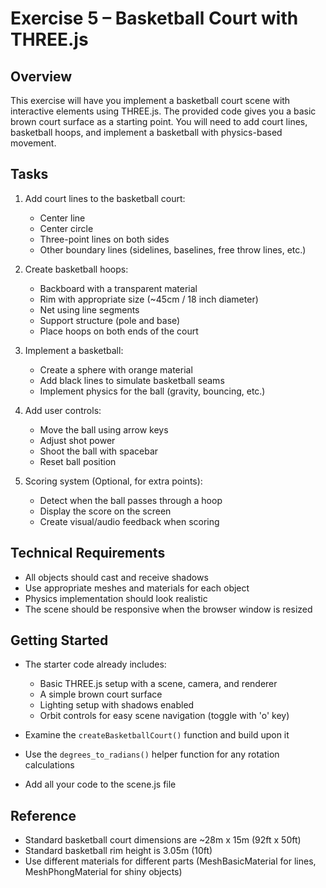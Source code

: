 # Exercise 5 – Basketball Court with THREE.js

## Overview
This exercise will have you implement a basketball court scene with interactive elements using THREE.js. The provided code gives you a basic brown court surface as a starting point. You will need to add court lines, basketball hoops, and implement a basketball with physics-based movement.

## Tasks
1. Add court lines to the basketball court:
   - Center line
   - Center circle
   - Three-point lines on both sides
   - Other boundary lines (sidelines, baselines, free throw lines, etc.)

2. Create basketball hoops:
   - Backboard with a transparent material
   - Rim with appropriate size (~45cm / 18 inch diameter)
   - Net using line segments
   - Support structure (pole and base)
   - Place hoops on both ends of the court

3. Implement a basketball:
   - Create a sphere with orange material
   - Add black lines to simulate basketball seams
   - Implement physics for the ball (gravity, bouncing, etc.)

4. Add user controls:
   - Move the ball using arrow keys
   - Adjust shot power
   - Shoot the ball with spacebar
   - Reset ball position
   
5. Scoring system (Optional, for extra points):
   - Detect when the ball passes through a hoop
   - Display the score on the screen
   - Create visual/audio feedback when scoring

## Technical Requirements
- All objects should cast and receive shadows
- Use appropriate meshes and materials for each object
- Physics implementation should look realistic
- The scene should be responsive when the browser window is resized

## Getting Started
- The starter code already includes:
  - Basic THREE.js setup with a scene, camera, and renderer
  - A simple brown court surface
  - Lighting setup with shadows enabled
  - Orbit controls for easy scene navigation (toggle with 'o' key)
  
- Examine the `createBasketballCourt()` function and build upon it
- Use the `degrees_to_radians()` helper function for any rotation calculations
- Add all your code to the scene.js file

## Reference
- Standard basketball court dimensions are ~28m x 15m (92ft x 50ft)
- Standard basketball rim height is 3.05m (10ft)
- Use different materials for different parts (MeshBasicMaterial for lines, MeshPhongMaterial for shiny objects)
